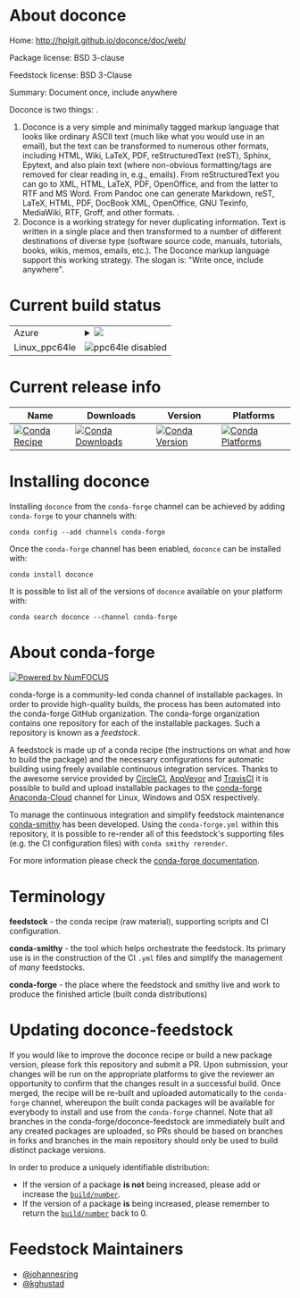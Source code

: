 About doconce
=============

Home: http://hplgit.github.io/doconce/doc/web/

Package license: BSD 3-clause

Feedstock license: BSD 3-Clause

Summary: Document once, include anywhere

Doconce is two things:
.
1. Doconce is a very simple and minimally tagged markup language that
looks like ordinary ASCII text (much like what you would use in an
email), but the text can be transformed to numerous other formats,
including HTML, Wiki, LaTeX, PDF, reStructuredText (reST), Sphinx,
Epytext, and also plain text (where non-obvious formatting/tags are
removed for clear reading in, e.g., emails). From reStructuredText
you can go to XML, HTML, LaTeX, PDF, OpenOffice, and from the latter
to RTF and MS Word. From Pandoc one can generate Markdown, reST,
LaTeX, HTML, PDF, DocBook XML, OpenOffice, GNU Texinfo, MediaWiki,
RTF, Groff, and other formats.
.
2. Doconce is a working strategy for never duplicating information.
Text is written in a single place and then transformed to a number of
different destinations of diverse type (software source code,
manuals, tutorials, books, wikis, memos, emails, etc.). The Doconce
markup language support this working strategy. The slogan is: "Write
once, include anywhere".


Current build status
====================


<table>
    
  <tr>
    <td>Azure</td>
    <td>
      <details>
        <summary>
          <a href="https://dev.azure.com/conda-forge/feedstock-builds/_build/latest?definitionId=4529&branchName=master">
            <img src="https://dev.azure.com/conda-forge/feedstock-builds/_apis/build/status/doconce-feedstock?branchName=master">
          </a>
        </summary>
        <table>
          <thead><tr><th>Variant</th><th>Status</th></tr></thead>
          <tbody><tr>
              <td>linux_python2.7</td>
              <td>
                <a href="https://dev.azure.com/conda-forge/feedstock-builds/_build/latest?definitionId=4529&branchName=master">
                  <img src="https://dev.azure.com/conda-forge/feedstock-builds/_apis/build/status/doconce-feedstock?branchName=master&jobName=linux&configuration=linux_python2.7" alt="variant">
                </a>
              </td>
            </tr><tr>
              <td>linux_python3.6</td>
              <td>
                <a href="https://dev.azure.com/conda-forge/feedstock-builds/_build/latest?definitionId=4529&branchName=master">
                  <img src="https://dev.azure.com/conda-forge/feedstock-builds/_apis/build/status/doconce-feedstock?branchName=master&jobName=linux&configuration=linux_python3.6" alt="variant">
                </a>
              </td>
            </tr><tr>
              <td>linux_python3.7</td>
              <td>
                <a href="https://dev.azure.com/conda-forge/feedstock-builds/_build/latest?definitionId=4529&branchName=master">
                  <img src="https://dev.azure.com/conda-forge/feedstock-builds/_apis/build/status/doconce-feedstock?branchName=master&jobName=linux&configuration=linux_python3.7" alt="variant">
                </a>
              </td>
            </tr><tr>
              <td>osx_python2.7</td>
              <td>
                <a href="https://dev.azure.com/conda-forge/feedstock-builds/_build/latest?definitionId=4529&branchName=master">
                  <img src="https://dev.azure.com/conda-forge/feedstock-builds/_apis/build/status/doconce-feedstock?branchName=master&jobName=osx&configuration=osx_python2.7" alt="variant">
                </a>
              </td>
            </tr><tr>
              <td>osx_python3.6</td>
              <td>
                <a href="https://dev.azure.com/conda-forge/feedstock-builds/_build/latest?definitionId=4529&branchName=master">
                  <img src="https://dev.azure.com/conda-forge/feedstock-builds/_apis/build/status/doconce-feedstock?branchName=master&jobName=osx&configuration=osx_python3.6" alt="variant">
                </a>
              </td>
            </tr><tr>
              <td>osx_python3.7</td>
              <td>
                <a href="https://dev.azure.com/conda-forge/feedstock-builds/_build/latest?definitionId=4529&branchName=master">
                  <img src="https://dev.azure.com/conda-forge/feedstock-builds/_apis/build/status/doconce-feedstock?branchName=master&jobName=osx&configuration=osx_python3.7" alt="variant">
                </a>
              </td>
            </tr><tr>
              <td>win_python2.7</td>
              <td>
                <a href="https://dev.azure.com/conda-forge/feedstock-builds/_build/latest?definitionId=4529&branchName=master">
                  <img src="https://dev.azure.com/conda-forge/feedstock-builds/_apis/build/status/doconce-feedstock?branchName=master&jobName=win&configuration=win_python2.7" alt="variant">
                </a>
              </td>
            </tr><tr>
              <td>win_python3.6</td>
              <td>
                <a href="https://dev.azure.com/conda-forge/feedstock-builds/_build/latest?definitionId=4529&branchName=master">
                  <img src="https://dev.azure.com/conda-forge/feedstock-builds/_apis/build/status/doconce-feedstock?branchName=master&jobName=win&configuration=win_python3.6" alt="variant">
                </a>
              </td>
            </tr><tr>
              <td>win_python3.7</td>
              <td>
                <a href="https://dev.azure.com/conda-forge/feedstock-builds/_build/latest?definitionId=4529&branchName=master">
                  <img src="https://dev.azure.com/conda-forge/feedstock-builds/_apis/build/status/doconce-feedstock?branchName=master&jobName=win&configuration=win_python3.7" alt="variant">
                </a>
              </td>
            </tr>
          </tbody>
        </table>
      </details>
    </td>
  </tr>
  <tr>
    <td>Linux_ppc64le</td>
    <td>
      <img src="https://img.shields.io/badge/ppc64le-disabled-lightgrey.svg" alt="ppc64le disabled">
    </td>
  </tr>
</table>

Current release info
====================

| Name | Downloads | Version | Platforms |
| --- | --- | --- | --- |
| [![Conda Recipe](https://img.shields.io/badge/recipe-doconce-green.svg)](https://anaconda.org/conda-forge/doconce) | [![Conda Downloads](https://img.shields.io/conda/dn/conda-forge/doconce.svg)](https://anaconda.org/conda-forge/doconce) | [![Conda Version](https://img.shields.io/conda/vn/conda-forge/doconce.svg)](https://anaconda.org/conda-forge/doconce) | [![Conda Platforms](https://img.shields.io/conda/pn/conda-forge/doconce.svg)](https://anaconda.org/conda-forge/doconce) |

Installing doconce
==================

Installing `doconce` from the `conda-forge` channel can be achieved by adding `conda-forge` to your channels with:

```
conda config --add channels conda-forge
```

Once the `conda-forge` channel has been enabled, `doconce` can be installed with:

```
conda install doconce
```

It is possible to list all of the versions of `doconce` available on your platform with:

```
conda search doconce --channel conda-forge
```


About conda-forge
=================

[![Powered by NumFOCUS](https://img.shields.io/badge/powered%20by-NumFOCUS-orange.svg?style=flat&colorA=E1523D&colorB=007D8A)](http://numfocus.org)

conda-forge is a community-led conda channel of installable packages.
In order to provide high-quality builds, the process has been automated into the
conda-forge GitHub organization. The conda-forge organization contains one repository
for each of the installable packages. Such a repository is known as a *feedstock*.

A feedstock is made up of a conda recipe (the instructions on what and how to build
the package) and the necessary configurations for automatic building using freely
available continuous integration services. Thanks to the awesome service provided by
[CircleCI](https://circleci.com/), [AppVeyor](https://www.appveyor.com/)
and [TravisCI](https://travis-ci.org/) it is possible to build and upload installable
packages to the [conda-forge](https://anaconda.org/conda-forge)
[Anaconda-Cloud](https://anaconda.org/) channel for Linux, Windows and OSX respectively.

To manage the continuous integration and simplify feedstock maintenance
[conda-smithy](https://github.com/conda-forge/conda-smithy) has been developed.
Using the ``conda-forge.yml`` within this repository, it is possible to re-render all of
this feedstock's supporting files (e.g. the CI configuration files) with ``conda smithy rerender``.

For more information please check the [conda-forge documentation](https://conda-forge.org/docs/).

Terminology
===========

**feedstock** - the conda recipe (raw material), supporting scripts and CI configuration.

**conda-smithy** - the tool which helps orchestrate the feedstock.
                   Its primary use is in the construction of the CI ``.yml`` files
                   and simplify the management of *many* feedstocks.

**conda-forge** - the place where the feedstock and smithy live and work to
                  produce the finished article (built conda distributions)


Updating doconce-feedstock
==========================

If you would like to improve the doconce recipe or build a new
package version, please fork this repository and submit a PR. Upon submission,
your changes will be run on the appropriate platforms to give the reviewer an
opportunity to confirm that the changes result in a successful build. Once
merged, the recipe will be re-built and uploaded automatically to the
`conda-forge` channel, whereupon the built conda packages will be available for
everybody to install and use from the `conda-forge` channel.
Note that all branches in the conda-forge/doconce-feedstock are
immediately built and any created packages are uploaded, so PRs should be based
on branches in forks and branches in the main repository should only be used to
build distinct package versions.

In order to produce a uniquely identifiable distribution:
 * If the version of a package **is not** being increased, please add or increase
   the [``build/number``](https://conda.io/docs/user-guide/tasks/build-packages/define-metadata.html#build-number-and-string).
 * If the version of a package **is** being increased, please remember to return
   the [``build/number``](https://conda.io/docs/user-guide/tasks/build-packages/define-metadata.html#build-number-and-string)
   back to 0.

Feedstock Maintainers
=====================

* [@johannesring](https://github.com/johannesring/)
* [@kghustad](https://github.com/kghustad/)

